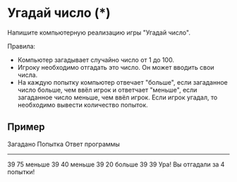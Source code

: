 # Угадай число (*)

Напишите компьютерную реализацию игры "Угадай число".

Правила:

+ Компьютер загадывает случайно число от 1 до 100.
+ Игроку необходимо отгадать это число. Он может вводить свои числа.
+ На каждую попытку компьютер отвечает "больше", если загаданное число
  больше, чем ввёл игрок и ответчает "меньше", если загаданное число меньше,
  чем ввёл игрок.
  Если игрок угадал, то необходимо вывести количество попыток.

## Пример

Загадано  Попытка  Ответ программы
--------  -------  ------------------
 39        75      меньше
 39        40      меньше
 39        20      больше
 39        39      Ура! Вы отгадали за 4 попытки!


